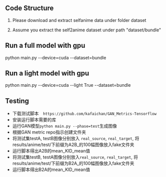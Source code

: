 ## Code Structure


1. Please download and extract selfanime data under folder dataset

2. Assume you extract the self2anime dataset under path "dataset/bundle"


## Run a full model with gpu
python main.py --device=cuda --dataset=bundle


## Run a light model with gpu
python main.py --device=cuda --light True --dataset=bundle


## Testing
- 下载测试脚本　```https://github.com/kafaichan/GAN_Metrics-Tensorflow``` 
- 安装运行脚本需要的库
- 运行GAN模型```python main.py --phase=test```生成图像
- 根据GAN metric repo指示创建文件夹 
- 将测试集testA, testB图像分别放入 ```real_source```, ```real_target```, 将results/anime/test/下前缀为A2B_的100幅图像放入fake文件夹 
- 运行脚本得出A2B的mean_KID_mean值 
- 将测试集testB, testA图像分别放入```real_source```, ```real_target```, 将results/anime/test/下前缀为B2A_的100幅图像放入fake文件夹 
- 运行脚本得出B2A的mean_KID_mean值 


